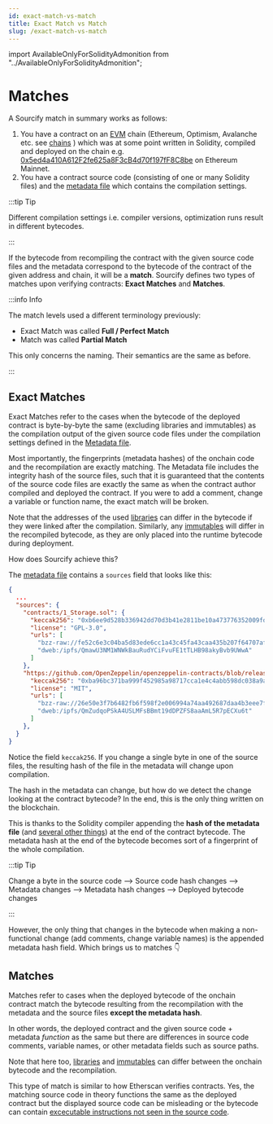 ```yaml
---
id: exact-match-vs-match
title: Exact Match vs Match
slug: /exact-match-vs-match
---
```


import AvailableOnlyForSolidityAdmonition from "../AvailableOnlyForSolidityAdmonition";

# Matches

A Sourcify match in summary works as follows:

1. You have a contract on an [EVM](https://ethereum.org/en/developers/docs/evm/) chain (Ethereum, Optimism, Avalanche etc. see [chains](/docs/chains) ) which was at some point written in Solidity, compiled and deployed on the chain e.g. [0x5ed4a410A612F2fe625a8F3cB4d70f197fF8C8be](https://etherscan.io/address/0x5ed4a410A612F2fe625a8F3cB4d70f197fF8C8be#code) on Ethereum Mainnet.
2. You have a contract source code (consisting of one or many Solidity files) and the [metadata file](/docs/metadata) which contains the compilation settings.

:::tip Tip

Different compilation settings i.e. compiler versions, optimization runs result in different bytecodes.

:::

If the bytecode from recompiling the contract with the given source code files and the metadata correspond to the bytecode of the contract of the given address and chain, it will be a **match**. Sourcify defines two types of matches upon verifying contracts: **Exact Matches** and **Matches**.

:::info Info

The match levels used a different terminology previously:

- Exact Match was called **Full / Perfect Match**
- Match was called **Partial Match**

This only concerns the naming. Their semantics are the same as before.

:::

## Exact Matches

<AvailableOnlyForSolidityAdmonition description="Vyper contracts don't support exact matches because Vyper doesn't include the metadata hash in the bytecode."/>

Exact Matches refer to the cases when the bytecode of the deployed contract is byte-by-byte the same (excluding libraries and immutables) as the compilation output of the given source code files under the compilation settings defined in the [Metadata file](/docs/metadata).

Most importantly, the fingerprints (metadata hashes) of the onchain code and the recompilation are exactly matching. The Metadata file includes the integrity hash of the source files, such that it is guaranteed that the contents of the source code files are exactly the same as when the contract author compiled and deployed the contract. If you were to add a comment, change a variable or function name, the exact match will be broken.

Note that the addresses of the used [libraries](/docs/libraries) can differ in the bytecode if they were linked after the compilation. Similarly, any [immutables](/docs/immutables) will differ in the recompiled bytecode, as they are only placed into the runtime bytecode during deployment.

How does Sourcify achieve this?

The [metadata file](/docs/metadata) contains a `sources` field that looks like this:

```json
{
  ...
  "sources": {
    "contracts/1_Storage.sol": {
      "keccak256": "0xb6ee9d528b336942dd70d3b41e2811be10a473776352009fd73f85604f5ed206",
      "license": "GPL-3.0",
      "urls": [
        "bzz-raw://fe52c6e3c04ba5d83ede6cc1a43c45fa43caa435b207f64707afb17d3af1bcf1",
        "dweb:/ipfs/QmawU3NM1WNWkBauRudYCiFvuFE1tTLHB98akyBvb9UWwA"
      ]
    },
    "https://github.com/OpenZeppelin/openzeppelin-contracts/blob/release-v3.2.0-solc-0.7/contracts/math/SafeMath.sol": {
      "keccak256": "0xba96bc371ba999f452985a98717cca1e4c4abb598dc038a9a9c3db08129b1ba4",
      "license": "MIT",
      "urls": [
        "bzz-raw://26e50e3f7b6482fb6f598f2e006994a74aa492687daa4b3eee7fd4fb5398ce7f",
        "dweb:/ipfs/QmZudqoPSkA4USLMFsBBmt19dDPZFS8aaAmL5R7pECXu6t"
      ]
    },
  }
}
```

Notice the field `keccak256`. If you change a single byte in one of the source files, the resulting hash of the file in the metadata will change upon compilation.

The hash in the metadata can change, but how do we detect the change looking at the contract bytecode? In the end, this is the only thing written on the blockchain.

This is thanks to the Solidity compiler appending the **hash of the metadata file** (and [several other things](https://docs.soliditylang.org/en/latest/metadata.html#encoding-of-the-metadata-hash-in-the-bytecode)) at the end of the contract bytecode. The metadata hash at the end of the bytecode becomes sort of a fingerprint of the whole compilation.

:::tip Tip

Change a byte in the source code --> Source code hash changes --> Metadata changes --> Metadata hash changes --> Deployed bytecode changes

:::

However, the only thing that changes in the bytecode when making a non-functional change (add comments, change variable names) is the appended metadata hash field. Which brings us to matches 👇

## Matches

Matches refer to cases when the deployed bytecode of the onchain contract match the bytecode resulting from the recompilation with the metadata and the source files **except the metadata hash**.

In other words, the deployed contract and the given source code + metadata _function_ as the same but there are differences in source code comments, variable names, or other metadata fields such as source paths.

Note that here too, [libraries](/docs/libraries) and [immutables](/docs/immutables) can differ between the onchain bytecode and the recompilation.

This type of match is similar to how Etherscan verifies contracts. Yes, the matching source code in theory functions the same as the deployed contract but the displayed source code can be misleading or the bytecode can contain [excecutable instructions not seen in the source code](https://samczsun.com/hiding-in-plain-sight/).
